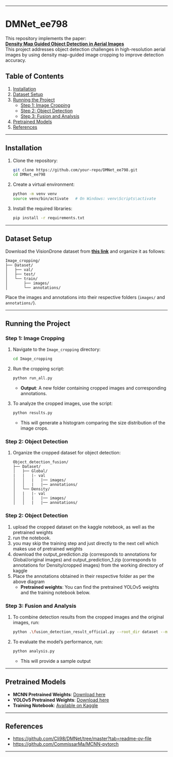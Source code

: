 
---

# DMNet_ee798

This repository implements the paper:  
**[Density Map Guided Object Detection in Aerial Images](https://openaccess.thecvf.com/content_CVPRW_2020/papers/w11/Li_Density_Map_Guided_Object_Detection_in_Aerial_Images_CVPRW_2020_paper.pdf)**  
This project addresses object detection challenges in high-resolution aerial images by using density map-guided image cropping to improve detection accuracy.

## Table of Contents
1. [Installation](#installation)
2. [Dataset Setup](#dataset-setup)
3. [Running the Project](#running-the-project)
    - [Step 1: Image Cropping](#step-1-image-cropping)
    - [Step 2: Object Detection](#step-2-object-detection)
    - [Step 3: Fusion and Analysis](#step-3-fusion-and-analysis)
4. [Pretrained Models](#pretrained-models)
5. [References](#references)

---

## Installation

1. Clone the repository:

   ```bash
   git clone https://github.com/your-repo/DMNet_ee798.git
   cd DMNet_ee798
   ```

2. Create a virtual environment:

   ```bash
   python -m venv venv
   source venv/bin/activate   # On Windows: venv\Scripts\activate
   ```

3. Install the required libraries:

   ```bash
   pip install -r requirements.txt
   ```

---

## Dataset Setup

Download the VisionDrone dataset from **[this link](#)** and organize it as follows:

```
Image_cropping/
├── Dataset/
│   ├── val/
│   ├── test/
│   └── train/
│       ├── images/
│       └── annotations/
```

Place the images and annotations into their respective folders (`images/` and `annotations/`).

---

## Running the Project

### Step 1: Image Cropping

1. Navigate to the `Image_cropping` directory:

   ```bash
   cd Image_cropping
   ```

2. Run the cropping script:

   ```bash
   python run_all.py
   ```

   - **Output**: A new folder containing cropped images and corresponding annotations.

3. To analyze the cropped images, use the script:

   ```bash
   python results.py
   ```

   - This will generate a histogram comparing the size distribution of the image crops.

### Step 2: Object Detection

1. Organize the cropped dataset for object detection:

   ```
   Object_detection_fusion/
   ├── Dataset/
   │   ├── Global/
   |   |   |- val  
   │   │   |   |── images/
   │   │   |   |── annotations/
   │   └── Density/
   │   |   |- val  
   │   │   |   |── images/
   │   │   |   |── annotations/
   ```

### Step 2: Object Detection
1. upload the cropped dataset on the kaggle notebook, as well as the pretrained weights
2. run the notebook.
3. you may skip the training step and just directly to the next cell which makes use of pretrained weights
4. download the output_prediction.zip (corresponds to annotations for Global/original images) and output_prediction_1.zip (corresponds to annotations for Density/cropped images) from the working directory of kaggle
5. Place the annotations obtained in their respective folder as per the above diagram
   - **Pretrained weights**: You can find the pretrained YOLOv5 weights and the training notebook below.

### Step 3: Fusion and Analysis

1. To combine detection results from the cropped images and the original images, run:

   ```bash
   python .\fusion_detection_result_official.py --root_dir dataset --mode val
   ```

2. To evaluate the model’s performance, run:

   ```bash
   python analysis.py
   ```

   - This will provide a sample output 

---

## Pretrained Models

- **MCNN Pretrained Weights**: [Download here](https://drive.google.com/file/d/1J--qH8_djZIsX3YUz9IkysWsfxzKXEqI/view?usp=sharing)
- **YOLOv5 Pretrained Weights**: [Download here](https://drive.google.com/file/d/1VEYrmYIZTTnpmPiRvY-Zbz_jTzKr0lh1/view?usp=sharing)
- **Training Notebook**: [Available on Kaggle](https://www.kaggle.com/code/monochrome902/visdrone-training)

---

## References
- https://github.com/Cli98/DMNet/tree/master?tab=readme-ov-file
- https://github.com/CommissarMa/MCNN-pytorch

---
